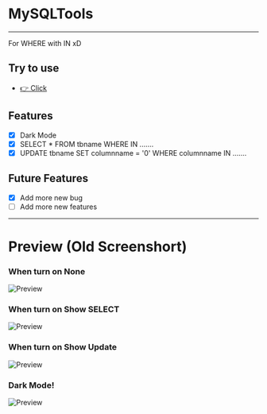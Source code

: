 # MySQLTools
<hr>
For WHERE with IN xD

## Try to use 
- [👉 Click ](https://chaiwat20180.github.io/MySQLTools) 

## Features
- [x] Dark Mode
- [x] SELECT * FROM tbname WHERE IN .......
- [x] UPDATE tbname  SET columnname = '0' WHERE columnname IN .......

## Future Features
- [x] Add more new bug
- [ ] Add more new features

<hr>
<h1>Preview (Old Screenshort)</h1>
<p align="center">
  <h3>When turn on None </h3>
  <img src="https://cdn.discordapp.com/attachments/1060895647567446036/1335813653181497344/image.png?ex=67a188e9&is=67a03769&hm=c96d81c8d790d6f59e121a7bd84ac908b5a3f3af17114f46f072f6af72537041" title="Preview">
</p>
<p align="center">
   <h3>When turn on Show SELECT </h3>
  <img src="https://cdn.discordapp.com/attachments/1060895647567446036/1335814962249072701/image.png?ex=67a18a21&is=67a038a1&hm=4cdb59d54ac15a47060a6c1d970f65b05ab9aba83e8bb2adb046c63c462800bd" title="Preview">
</p>
<p align="center">
   <h3>When turn on Show Update </h3>
  <img src="https://cdn.discordapp.com/attachments/1060895647567446036/1335818958493847553/image.png?ex=67a18dda&is=67a03c5a&hm=d576bbf4570c910459496f78c55d54da3f63129ae4bd840fcbdb2bafce3734e9" title="Preview">
</p>
<p align="center">
  <h3>Dark Mode!</h3>
  <img src="https://cdn.discordapp.com/attachments/1060895647567446036/1335818043158433792/image.png?ex=67a18cff&is=67a03b7f&hm=f89cbd2317a219d8cd4fbd9484fbce3e6560f2f8f6b92a5368aa8a2d10c6e2c3" title="Preview">
</p>
